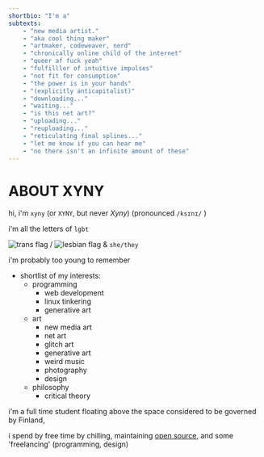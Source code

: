 ```yaml
---
shortbio: "I'm a"
subtexts:
    - "new media artist."
    - "aka cool thing maker"
    - "artmaker, codeweaver, nerd"
    - "chronically online child of the internet"
    - "queer af fuck yeah"
    - "fulfilller of intuitive impulses"
    - "not fit for consumption"
    - "the power is in your hands"
    - "(explicitly anticapitalist)"
    - "downloading..."
    - "waiting..."
    - "is this net art?"
    - "uploading..."
    - "reuploading..."
    - "reticulating final splines..."
    - "let me know if you can hear me"
    - "no there isn't an infinite amount of these"
---
```


# ABOUT XYNY

hi, i'm `xyny` (or `XYNY`, but never _Xyny_) (pronounced `/ksɪnɪ/` )

i'm all the letters of `lgbt`

<img src="/trans.svg" alt="trans flag" class="h-4 inline"> / <img src="/lesbian.svg" alt="lesbian flag" class="h-4 inline"> &
`she/they`

i'm probably too young to remember

-   shortlist of my interests:
    -   programming
        -   web development
        -   linux tinkering
        -   generative art
    -   art
        -   new media art
        -   net art
        -   glitch art
        -   generative art
        -   weird music
        -   photography
        -   design
    -   philosophy
        -   critical theory

i'm a full time student floating above the space considered to be governed by Finland,

i spend by free time by chilling, maintaining [open source](https://blue-build.org/), and some 'freelancing' (programming, design)
